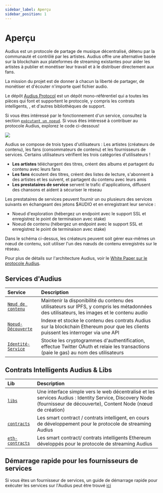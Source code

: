 ```yaml
---
sidebar_label: Aperçu
sidebar_position: 1
---
```


# Aperçu

Audius est un protocole de partage de musique décentralisé, détenu par la communauté et contrôlé par les artistes. Audius offre une alternative basée sur la blockchain aux plateformes de streaming existantes pour aider les artistes à publier et monétiser leur travail et à le distribuer directement aux fans.

La mission du projet est de donner à chacun la liberté de partager, de monétiser et d'écouter n'importe quel fichier audio.

Le dépôt [Audius Protocol](https://github.com/AudiusProject/audius-protocol) est un dépôt mono-référentiel qui a toutes les pièces qui font et supportent le protocole, y compris les contrats intelligents, , et d'autres bibliothèques de support.

Si vous êtes intéressé par le fonctionnement d'un service, consultez la section [`exécutant un noeud`](../token/running-a-node/introduction.md). Si vous êtes intéressé à contribuer au protocole Audius, explorez le code ci-dessous!

![](/img/architecture.png)

Audius se compose de trois types d'utilisateurs : Les artistes (créateurs de contenu), les fans (consommateurs de contenu) et les fournisseurs de services. Certains utilisateurs vérifient les trois catégories d'utilisateurs !

* **Les artistes** téléchargent des titres, créent des albums et partagent du contenu avec leurs fans
* **Les fans** écoutent des titres, créent des listes de lecture, s'abonnent à des artistes et les suivent, et partagent du contenu avec leurs amis
* **Les prestataires de service** servent le trafic d'applications, diffusent des chansons et aident à sécuriser le réseau

Les prestataires de services peuvent fournir un ou plusieurs des services suivants en échangeant des jetons $AUDIO et en enregistrant leur service :

* Noeud d'exploration \(hébergez un endpoint avec le support SSL et enregistrez le point de terminaison avec stake\)
* Noeud de contenu \(hébergez un endpoint avec le support SSL et enregistrez le point de terminaison avec stake\)

Dans le schéma ci-dessus, les créateurs peuvent soit gérer eux-mêmes un nœud de contenu, soit utiliser l'un des nœuds de contenu enregistrés sur le réseau.

Pour plus de détails sur l'architecture Audius, voir le [ White Paper sur le protocole Audius](whitepaper.md).

## Services d'Audius

| Service                                                                                               | Description                                                                                                                                 |
|:----------------------------------------------------------------------------------------------------- |:------------------------------------------------------------------------------------------------------------------------------------------- |
| [`Nœud de contenu`](https://github.com/AudiusProject/audius-protocol/tree/main/creator-node)        | Maintenir la disponibilité du contenu des utilisateurs sur IPFS, y compris les métadonnées des utilisateurs, les images et le contenu audio |
| [`Noeud-Découverte`](https://github.com/AudiusProject/audius-protocol/tree/main/discovery-provider) | Indexe et stocke le contenu des contrats Audius sur la blockchain Ethereum pour que les clients puissent les interroger via une API         |
| [`Identité-Service`](https://github.com/AudiusProject/audius-protocol/tree/main/identity-service)   | Stocke les cryptogrammes d'authentification, effectue Twitter OAuth et relaie les transactions (paie le gas) au nom des utilisateurs        |

## Contrats Intelligents Audius & Libs

| Lib                                                                                           | Description                                                                                                                                                          |
|:--------------------------------------------------------------------------------------------- |:-------------------------------------------------------------------------------------------------------------------------------------------------------------------- |
| [`libs`](https://github.com/AudiusProject/audius-protocol/tree/main/libs)                   | Une interface simple vers le web décentralisé et les services Audius : Identity Service, Discovery Node (fournisseur de découverte), Content Node (nœud de création) |
| [`contracts`](https://github.com/AudiusProject/audius-protocol/tree/main/contracts)         | Les smart contract / contrats intelligent, en cours de développement pour le protocole de streaming Audius                                                           |
| [`eth-contracts`](https://github.com/AudiusProject/audius-protocol/tree/main/eth-contracts) | Les smart contract/ contrats intelligents Ethereum développés pour le protocole de streaming Audius                                                                  |

## Démarrage rapide pour les fournisseurs de services

Si vous êtes un fournisseur de services, un guide de démarrage rapide pour exécuter les services sur l'Audius peut être trouvé [ici](../token/running-a-node/introduction.md)
